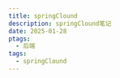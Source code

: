 ```yaml
---
title: springClound
description: springClound笔记
date: 2025-01-28
ptags:
  - 后端
tags:
  - springClound
---
```

